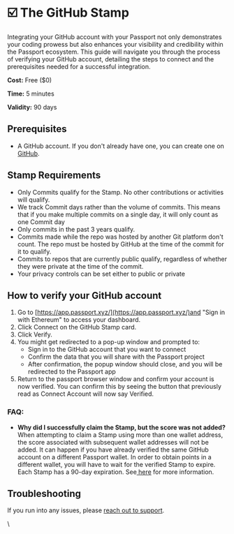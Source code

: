 # ☑️ The GitHub Stamp

Integrating your GitHub account with your Passport not only demonstrates your coding prowess but also enhances your visibility and credibility within the Passport ecosystem. This guide will navigate you through the process of verifying your GitHub account, detailing the steps to connect and the prerequisites needed for a successful integration.

**Cost:** Free ($0)

**Time:** 5 minutes

**Validity:** 90 days&#x20;

## Prerequisites

* A GitHub account. If you don't already have one, you can create one on [GitHub](https://github.com).

## Stamp Requirements

* Only Commits qualify for the Stamp. No other contributions or activities will qualify.
* We track Commit days rather than the volume of commits. This means that if you make multiple commits on a single day, it will only count as one Commit day
* Only commits in the past 3 years qualify.
* Commits made while the repo was hosted by another Git platform don't count. The repo must be hosted by GitHub at the time of the commit for it to qualify.
* Commits to repos that are currently public qualify, regardless of whether they were private at the time of the commit.
* Your privacy controls can be set either to public or private

## How to verify your GitHub account

1. Go to [https://app.passport.xyz/](https://app.passport.xyz/)and "Sign in with Ethereum" to access your dashboard.
2. Click Connect on the GitHub Stamp card.
3. Click Verify.
4. You might get redirected to a pop-up window and prompted to:
   * Sign in to the GitHub account that you want to connect
   * Confirm the data that you will share with the Passport project
   * After confirmation, the popup window should close, and you will be redirected to the Passport app
5. Return to the passport browser window and confirm your account is now verified. You can confirm this by seeing the button that previously read as Connect Account will now say Verified.

### FAQ:

* **Why did I successfully claim the Stamp, but the score was not added?**\
  When attempting to claim a Stamp using more than one wallet address, the score associated with subsequent wallet addresses will not be added. It can happen if you have already verified the same GitHub account on a different Passport wallet. In order to obtain points in a different wallet, you will have to wait for the verified Stamp to expire. Each Stamp has a 90-day expiration. See[ here](https://support.gitcoin.co/gitcoin-knowledge-base/gitcoin-passport/common-questions/why-is-my-passport-score-not-adding-up) for more information.

## Troubleshooting

If you run into any issues, please [reach out to support](../../need-support.md).&#x20;

\
